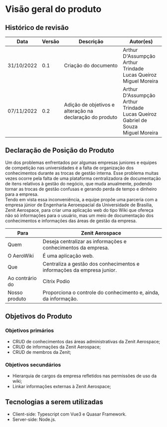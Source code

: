 # Visão geral do produto

## Histórico de revisão 

| Data       | Versão | Descrição            | Autor(es)                                                    |
| ---------- | ------ | -------------------- | ------------------------------------------------------------ |
| 31/10/2022 | 0.1 | Criação do documento | Arthur D'Assumpção<br>Arthur Trindade<br>Lucas Queiroz<br>Miguel Moreira |
| 07/11/2022 | 0.2 | Adição de objetivos e alteração na declaração do produto| Arthur D'Assumpção<br>Arthur Trindade<br>Lucas Queiroz<br>Gabriel de Souza<br>Miguel Moreira<br> |

## Declaração de Posição do Produto

Um dos problemas enfrentados por algumas empresas juniores e equipes de competição nas universidades é a falta de organização dos conhecimentos durante as trocas de gestão interna. Esse problema muitas vezes ocorre pela falta de uma plataforma centralizadora de documentação de itens relativos à gestão do negócio, que muda anualmente, podendo tornar as trocas de gestão confusas e gerando perda de tempo e dinheiro para a empresa. <br>
Tendo em vista essa inconveniência, a equipe propõe uma parceria com a empresa júnior de Engenharia Aeroespacial da Universidade de Brasília, Zenit Aerospace, para criar uma aplicação web do tipo Wiki que ofereça não só informações para o usuário, mas um meio de documentação dos conhecimentos e informações das áreas de gestão da empresa.

| Para           | Zenit Aerospace                                       |
| -------------- | ----------------------------------------------------- |
| Quem           | Deseja centralizar as informações e conhecimentos da empresa.|
| O AeroWiki     | É uma aplicação web.|
| Que            | Centraliza a gestão dos conhecimentos e informações da empresa junior.|
| Ao contrário do | Citrix Podio |
| Nosso produto  | Proporciona o controle do conhecimento e, ainda, da informação.  |



## Objetivos do Produto

### Objetivos primários
* CRUD de conhecimentos das áreas administrativas da Zenit Aerospace;
* CRUD de informações da Zenit Aerospace;
* CRUD de membros da Zenit;
### Objetivos secundários
* Hierarquia de cargos da empresa refletidos nas permissões de uso da wiki;
* Linkar informações externas à Zenit Aerospace;

## Tecnologias a serem utilizadas
* Client-side: Typescript com Vue3 e Quasar Framework.
* Server-side: Node.js.



